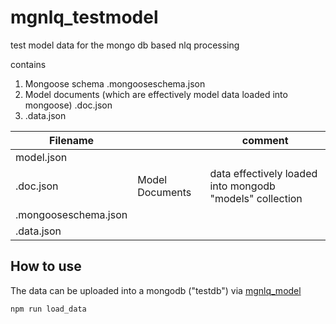 # mgnlq_testmodel

test model data
for the mongo db based nlq processing

contains
  1. Mongoose schema  <modelname>.mongooseschema.json
  2. Model documents (which are effectively model data loaded into mongoose)  <modelname>.doc.json
  3. <modelname>.data.json


Filename              |   | comment
----------------------|---|------------
model.json            |   |
<modelname>.doc.json  | Model Documents | data effectively loaded into mongodb  "models" collection
<modelname>.mongooseschema.json |
<modelname>.data.json |   |



## How to use

The data can be uploaded into a mongodb  ("testdb")
via  [mgnlq_model](https://github.com/jfseb/mgnlq_model)

```npm run load_data```